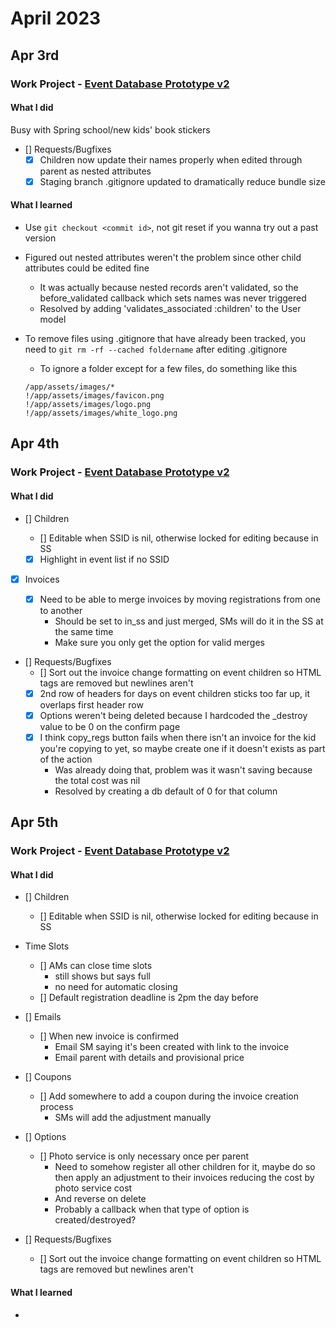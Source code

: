 # April 2023

## Apr 3rd

### Work Project - [Event Database Prototype v2](https://github.com/Brett-Tanner/db_prototype_v2.git)

#### What I did

Busy with Spring school/new kids' book stickers

- [] Requests/Bugfixes
  - [x] Children now update their names properly when edited through parent as nested attributes
  - [x] Staging branch .gitignore updated to dramatically reduce bundle size

#### What I learned

- Use `git checkout <commit id>`, not git reset if you wanna try out a past version
- Figured out nested attributes weren't the problem since other child attributes could be edited fine
  - It was actually because nested records aren't validated, so the before_validated callback which sets names was never triggered
  - Resolved by adding 'validates_associated :children' to the User model
- To remove files using .gitignore that have already been tracked, you need to `git rm -rf --cached foldername` after editing .gitignore

  - To ignore a folder except for a few files, do something like this

  ```
  /app/assets/images/*
  !/app/assets/images/favicon.png
  !/app/assets/images/logo.png
  !/app/assets/images/white_logo.png
  ```

## Apr 4th

### Work Project - [Event Database Prototype v2](https://github.com/Brett-Tanner/db_prototype_v2.git)

#### What I did

- [] Children

  - [] Editable when SSID is nil, otherwise locked for editing because in SS
  - [x] Highlight in event list if no SSID

- [x] Invoices

  - [x] Need to be able to merge invoices by moving registrations from one to another
    - Should be set to in_ss and just merged, SMs will do it in the SS at the same time
    - Make sure you only get the option for valid merges

- [] Requests/Bugfixes
  - [] Sort out the invoice change formatting on event children so HTML tags are removed but newlines aren't
  - [x] 2nd row of headers for days on event children sticks too far up, it overlaps first header row
  - [x] Options weren't being deleted because I hardcoded the \_destroy value to be 0 on the confirm page
  - [x] I think copy_regs button fails when there isn't an invoice for the kid you're copying to yet, so maybe create one if it doesn't exists as part of the action
    - Was already doing that, problem was it wasn't saving because the total cost was nil
    - Resolved by creating a db default of 0 for that column

## Apr 5th

### Work Project - [Event Database Prototype v2](https://github.com/Brett-Tanner/db_prototype_v2.git)

#### What I did

- [] Children

  - [] Editable when SSID is nil, otherwise locked for editing because in SS

- Time Slots

  - [] AMs can close time slots
    - still shows but says full
    - no need for automatic closing
  - [] Default registration deadline is 2pm the day before

- [] Emails

  - [] When new invoice is confirmed
    - Email SM saying it's been created with link to the invoice
    - Email parent with details and provisional price

- [] Coupons

  - [] Add somewhere to add a coupon during the invoice creation process
    - SMs will add the adjustment manually

- [] Options

  - [] Photo service is only necessary once per parent
    - Need to somehow register all other children for it, maybe do so then apply an adjustment to their invoices reducing the cost by photo service cost
    - And reverse on delete
    - Probably a callback when that type of option is created/destroyed?

- [] Requests/Bugfixes
  - [] Sort out the invoice change formatting on event children so HTML tags are removed but newlines aren't

#### What I learned

-
